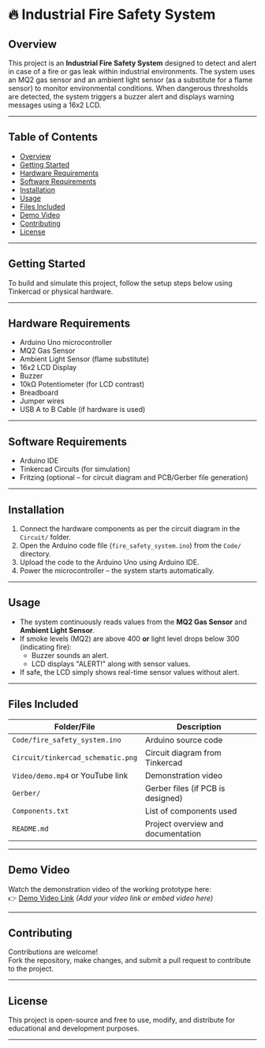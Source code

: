 # 🔥 Industrial Fire Safety System

## Overview
This project is an **Industrial Fire Safety System** designed to detect and alert in case of a fire or gas leak within industrial environments. The system uses an MQ2 gas sensor and an ambient light sensor (as a substitute for a flame sensor) to monitor environmental conditions. When dangerous thresholds are detected, the system triggers a buzzer alert and displays warning messages using a 16x2 LCD.

---

## Table of Contents
- [Overview](#overview)
- [Getting Started](#getting-started)
- [Hardware Requirements](#hardware-requirements)
- [Software Requirements](#software-requirements)
- [Installation](#installation)
- [Usage](#usage)
- [Files Included](#files-included)
- [Demo Video](#demo-video)
- [Contributing](#contributing)
- [License](#license)

---

## Getting Started
To build and simulate this project, follow the setup steps below using Tinkercad or physical hardware.

---

## Hardware Requirements
- Arduino Uno microcontroller  
- MQ2 Gas Sensor  
- Ambient Light Sensor (flame substitute)  
- 16x2 LCD Display  
- Buzzer  
- 10kΩ Potentiometer (for LCD contrast)  
- Breadboard  
- Jumper wires  
- USB A to B Cable (if hardware is used)

---

## Software Requirements
- Arduino IDE  
- Tinkercad Circuits (for simulation)  
- Fritzing (optional – for circuit diagram and PCB/Gerber file generation)

---

## Installation
1. Connect the hardware components as per the circuit diagram in the `Circuit/` folder.
2. Open the Arduino code file (`fire_safety_system.ino`) from the `Code/` directory.
3. Upload the code to the Arduino Uno using Arduino IDE.
4. Power the microcontroller – the system starts automatically.

---

## Usage
- The system continuously reads values from the **MQ2 Gas Sensor** and **Ambient Light Sensor**.
- If smoke levels (MQ2) are above 400 **or** light level drops below 300 (indicating fire):
  - Buzzer sounds an alert.
  - LCD displays "ALERT!" along with sensor values.
- If safe, the LCD simply shows real-time sensor values without alert.

---

## Files Included

| Folder/File | Description |
|-------------|-------------|
| `Code/fire_safety_system.ino` | Arduino source code |
| `Circuit/tinkercad_schematic.png` | Circuit diagram from Tinkercad |
| `Video/demo.mp4` or YouTube link | Demonstration video |
| `Gerber/` | Gerber files (if PCB is designed) |
| `Components.txt` | List of components used |
| `README.md` | Project overview and documentation |

---

## Demo Video
Watch the demonstration video of the working prototype here:  
👉 [Demo Video Link](#) *(Add your video link or embed video here)*

---

## Contributing
Contributions are welcome!  
Fork the repository, make changes, and submit a pull request to contribute to the project.

---

## License
This project is open-source and free to use, modify, and distribute for educational and development purposes.

---

